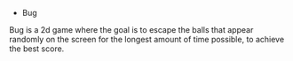 * Bug

Bug is a 2d game where the goal is to escape the balls that appear randomly on the screen for the longest amount of time possible, to achieve the best score.
